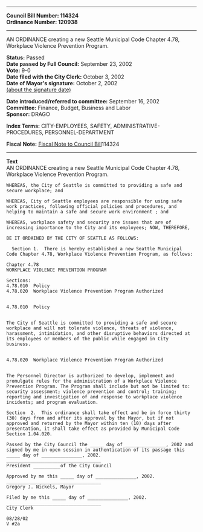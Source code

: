 * * * * *  
  
**Council Bill Number: [](#h0)[](#h2)114324**   
**Ordinance Number: 120938**  
  
* * * * *  
  
AN ORDINANCE creating a new Seattle Municipal Code Chapter 4.78, Workplace Violence Prevention Program.  
  
**Status:** Passed   
**Date passed by Full Council:** September 23, 2002   
**Vote:** 9-0   
**Date filed with the City Clerk:** October 3, 2002   
**Date of Mayor's signature:** October 2, 2002   
[(about the signature date)](/~public/approvaldate.htm)   
  
  
**Date introduced/referred to committee:** September 16, 2002   
**Committee:** Finance, Budget, Business and Labor   
**Sponsor:** DRAGO   
  
**Index Terms:** CITY-EMPLOYEES, SAFETY, ADMINISTRATIVE-PROCEDURES, PERSONNEL-DEPARTMENT  
  
**Fiscal Note:** [Fiscal Note to Council Bill](http://clerk.seattle.gov/~public/fnote/114324.htm)[](#h1)[](#h3)114324  
  
* * * * *  
  
**Text**  
    AN ORDINANCE creating a new Seattle Municipal Code Chapter 4.78,  
    Workplace Violence Prevention Program.  
  
    WHEREAS, the City of Seattle is committed to providing a safe and  
    secure workplace; and  
  
    WHEREAS, City of Seattle employees are responsible for using safe  
    work practices, following official policies and procedures, and  
    helping to maintain a safe and secure work environment ; and  
  
    WHEREAS, workplace safety and security are issues that are of  
    increasing importance to the City and its employees; NOW, THEREFORE,  
  
    BE IT ORDAINED BY THE CITY OF SEATTLE AS FOLLOWS:  
  
      Section 1.  There is hereby established a new Seattle Municipal  
    Code Chapter 4.78, Workplace Violence Prevention Program, as follows:  
  
    Chapter 4.78  
    WORKPLACE VIOLENCE PREVENTION PROGRAM  
  
    Sections:  
    4.78.010  Policy  
    4.78.020  Workplace Violence Prevention Program Authorized  
  
  
    4.78.010  Policy  
  
  
    The City of Seattle is committed to providing a safe and secure  
    workplace and will not tolerate violence, threats of violence,  
    harassment, intimidation, and other disruptive behaviors directed at  
    its employees or members of the public while engaged in City  
    business.  
  
  
    4.78.020  Workplace Violence Prevention Program Authorized  
  
  
    The Personnel Director is authorized to develop, implement and  
    promulgate rules for the administration of a Workplace Violence  
    Prevention Program. The Program shall include but not be limited to:  
    security assessment; violence prevention and control; training;  
    reporting and investigation of and response to workplace violence  
    incidents; and program evaluation.  
  
    Section  2.  This ordinance shall take effect and be in force thirty  
    (30) days from and after its approval by the Mayor, but if not  
    approved and returned by the Mayor within ten (10) days after  
    presentation, it shall take effect as provided by Municipal Code  
    Section 1.04.020.  
  
    Passed by the City Council the _____ day of _______________, 2002 and  
    signed by me in open session in authentication of its passage this  
    _____ day of _______________, 2002.  
    ___________________________________  
    President __________of the City Council  
  
    Approved by me this _____ day of _______________, 2002.  
    ___________________________________  
    Gregory J. Nickels, Mayor  
  
    Filed by me this _____ day of _______________, 2002.  
    ___________________________________  
    City Clerk  
  
    08/28/02  
    V #2a  
